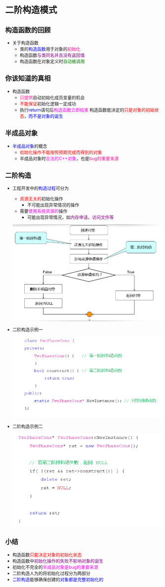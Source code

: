 # 二阶构造模式
## 构造函数的回顾
- 关于构造函数
  - 类的<font color=blue>构造函数</font>用于对象的<font color=deeppink>初始化</font>
  - 构造函数<font color=purple>与类同名并且没有返回值</font>
  - 构造函数在对象定义时<font color=green>自动被调用</font>
  
## 你该知道的真相
- 构造函数
  - <font color=deeppink>只提供</font>自动初始化成员变量的机会
  - <font color=red>不能保证</font>初始化逻辑一定成功
  - 执行<font color=blue>return</font>语句后<font color=Fuchsia>构造函数立即结束</font>
  构造函数能决定的<font color=red>只是对象的初始状态</font>，<font color=blue>而不是对象的诞生</font>

## 半成品对象
- <font color=blue>半成品对象</font>的概念
  - <font color=red>初始化操作不能按照预期完成而得到的对象</font>
  - 半成品对象时<font color=Fuchsia>合法的C++对象</font>，也是<font color=deeppink>bug的重要来源</font>
  
## 二阶构造
- 工程开发中的<font color=blue>构造过程</font>可分为
  - <font color=red>资源无关的</font>初始化操作
    - 不可能出现异常情况的操作
  - 需要<font color=Fuchsia>使用系统资源的</font>操作
    - 可能出现异常情况，如<font color=purple>内存申请，访问文件等</font>
  
  ![Alt text](image.png)

- 二阶构造示例一
  
  ![Alt text](image-1.png)

- 二阶构造示例二
  
  ![Alt text](image-2.png)

## 小结
- 构造函数<font color=red>只能决定对象的初始化状态</font>
- 构造函数中<font color=purple>初始化操作的失败不影响对象的诞生</font>
- 初始化不完全的<font color=Fuchsia>半成品对象是bug的重要来源</font>
- 二阶构造人为的将初始化过程分为两部分
- <font color=blue>二阶构造</font>能够确保创建的<font color=blue>对象都是完整初始化的</font>